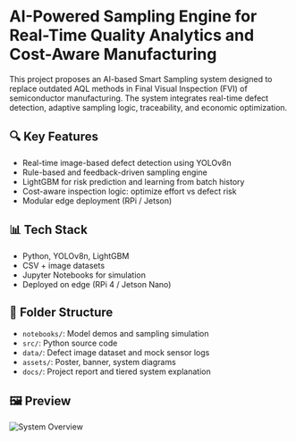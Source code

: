 # AI-Powered Sampling Engine for Real-Time Quality Analytics and Cost-Aware Manufacturing

This project proposes an AI-based Smart Sampling system designed to replace outdated AQL methods in Final Visual Inspection (FVI) of semiconductor manufacturing. The system integrates real-time defect detection, adaptive sampling logic, traceability, and economic optimization.

## 🔍 Key Features
- Real-time image-based defect detection using YOLOv8n
- Rule-based and feedback-driven sampling engine
- LightGBM for risk prediction and learning from batch history
- Cost-aware inspection logic: optimize effort vs defect risk
- Modular edge deployment (RPi / Jetson)

## 📊 Tech Stack
- Python, YOLOv8n, LightGBM
- CSV + image datasets
- Jupyter Notebooks for simulation
- Deployed on edge (RPi 4 / Jetson Nano)

## 📁 Folder Structure
- `notebooks/`: Model demos and sampling simulation
- `src/`: Python source code
- `data/`: Defect image dataset and mock sensor logs
- `assets/`: Poster, banner, system diagrams
- `docs/`: Project report and tiered system explanation

## 🖼️ Preview
![System Overview](assets/banner.png)


